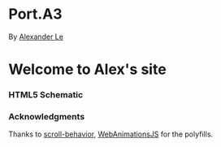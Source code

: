 <!--  
  README.md
  Port.A3
  Created by Alexander Le on 12/7/21.
  Copyright © 2021 Alexander Le. All rights reserved. 
-->
Port.A3
=======
By [Alexander Le](https://github.com/physicist86)


# Welcome to Alex's site

### HTML5 Schematic

### Acknowledgments

Thanks to [scroll-behavior](https://github.com/cferdinandi/smooth-scroll.git), [WebAnimationsJS](https://github.com/web-animations/web-animations-js) for the polyfills.
